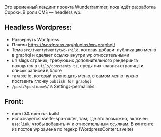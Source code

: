 Это временный лендинг проекта Wunderkammer, пока идёт разработка Сороки. В роли CMS — headless wp.

## Headless Wordpress:
- Развернуть Wordpress
- Плагин https://wordpress.org/plugins/wp-graphql/
- Тема `src/twentytwentytwo-child`, которая добавит публикацию меню в graphql и сделает ссылки внутри wp относительными
- url slugs страниц, требующих дополнительного рендеринга, находятся в `utils/constants.ts`, среди них главная страница и список записей в блоге
- там же id, который нужно дать меню, в самом меню нужно поставить глочку `publish for graphql`
- `/post/%postname%/` в Settings-permalinks

## Front:
- npm i && npm run build
- используется svelte-spa-router, там, где это возможно, включен `use:link`, чтобы добавить `#/` к относительным ссылкам. В контенте из постов wp замена по regexp (WordpressContent.svelte)